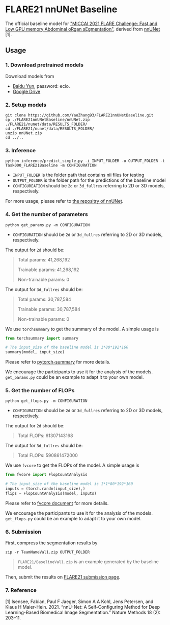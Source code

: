# FLARE21 nnUNet Baseline

The official baseline model for ["MICCAI 2021 FLARE Challenge: Fast and Low GPU memory Abdominal oRgan sEgmentation"](https://flare.grand-challenge.org/FLARE21/), derived from [nnUNet](https://github.com/MIC-DKFZ/nnUNet) [1].

## Usage

### 1. Download pretrained models

Download models from 
* [Baidu Yun](https://pan.baidu.com/s/1lShlwCGUw6QieXUAIm2ZXg), password: ecio.
* [Google Drive](https://drive.google.com/file/d/1Ox8AjFc_SrJm7waGYzsBbhMfJ0OJoKiY/view?usp=sharing)

### 2. Setup models

```shell
git clone https://github.com/YaoZhang93/FLARE21nnUNetBaseline.git
cp ./FLARE21nnUNetBaseline/nnUNet.zip ./FLARE21/nunet/data/RESULTS_FOLDER/
cd ./FLARE21/nunet/data/RESULTS_FOLDER/
unzip nnUNet.zip
cd ../..
```

### 3. Inference

```shell
python inference/predict_simple.py -i INPUT_FOLDER -o OUTPUT_FOLDER -t Task000_FLARE21Baseline -m CONFIGURATION
```

* `INPUT_FOLDER` is the folder path that contains nii files for testing
* `OUTPUT_FOLDER` is the folder path for the predictions of the baseline model
* `CONFIGUREATION` should be `2d` or `3d_fullres` referring to 2D or 3D models, respectively.

For more usage, please refer to [the repositry of nnUNet](https://github.com/MIC-DKFZ/nnUNet).

### 4. Get the number of parameters

```shell
python get_params.py -m CONFIGURATION
```

* `CONFIGURATION` should be `2d` or `3d_fullres` referring to 2D or 3D models, respectively.

The output for `2d` should be:

>Total params: 41,268,192
>
>Trainable params: 41,268,192
>
>Non-trainable params: 0

The output for `3d_fullres` should be:

>Total params: 30,787,584
>
>Trainable params: 30,787,584
>
>Non-trainable params: 0

We use `torchsummary`  to get the summary of the model.  A simple usage is

```python
from torchsummary import summary

# The input_size of the baseline model is 1*80*192*160
summary(model, input_size)
```

Please refer to [pytorch-summary](https://github.com/sksq96/pytorch-summary) for more details. 

We encourage the participants to use it for the analysis of the models. `get_params.py` could be an example to adapt it to your own model.

### 5. Get the number of FLOPs

```shell
python get_flops.py -m CONFIGURATION
```

* `CONFIGURATION` should be `2d` or `3d_fullres` referring to 2D or 3D models, respectively.

The output for `2d` should be:

>Total FLOPs: 61307143168

The output for `3d_fullres` should be:

>Total FLOPs: 590861472000

We use `fvcore`  to get the FLOPs of the model.  A simple usage is

```python
from fvcore import FlopCountAnalysis

# The input_size of the baseline model is 1*1*80*192*160
inputs = (torch.randn(input_size),)
flips = FlopCountAnalysis(model, inputs)
```

Please refer to [fvcore document](https://detectron2.readthedocs.io/en/latest/modules/fvcore.html#fvcore.nn.FlopCountAnalysis) for more details. 

We encourage the participants to use it for the analysis of the models. `get_flops.py` could be an example to adapt it to your own model.

### 6. Submission

First, compress the segmentation results by

```shell
zip -r TeamNameVal1.zip OUTPUT_FOLDER
```

> `FLARE21/BaselineVal1.zip` is an example generated by the baseline model.

Then, submit the results on [FLARE21 submission page](https://flare.grand-challenge.org/evaluation/challenge/submissions/create/).

### 7. Reference

[1] Isensee, Fabian, Paul F Jaeger, Simon A A Kohl, Jens Petersen, and Klaus H Maier-Hein. 2021. “nnU-Net: A Self-Configuring Method for Deep Learning-Based Biomedical Image Segmentation.” Nature Methods 18 (2): 203–11.
